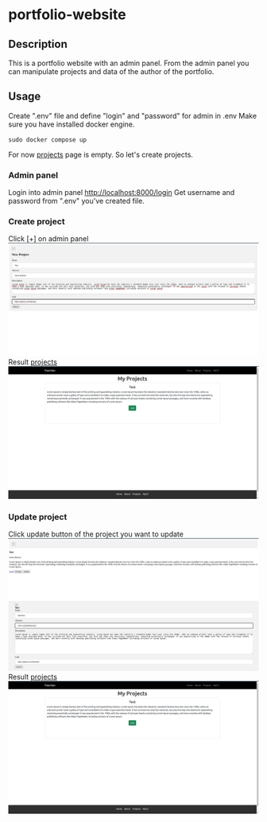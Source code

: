 # portfolio-website

## Description
This is a portfolio website with an admin panel. From the admin panel you can manipulate projects and data of the author of the portfolio.

## Usage

Create ".env" file and define "login" and "password" for admin in .env
Make sure you have installed docker engine.

```console
sudo docker compose up
```
For now [projects](http://localhost:8000/projects) page is empty. So let's create projects.

### Admin panel
Login into admin panel [http://localhost:8000/login](http://localhost:8000/login)
Get username and password from ".env" you've created file.

### Create project
Click [+] on admin panel <br />
![img](docs/images/create_project.png)
Result [projects](http://localhost:8000/projects) <br />
![img](docs/images/client_result.png)

### Update project
Click update button of the project you want to update <br />
![img](docs/images/update_project.png)
Result [projects](http://localhost:8000/projects) <br />
![img](docs/images/client_result.png)

